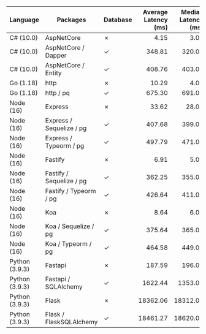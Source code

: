 | Language | Packages | Database | Average Latency (ms) | Median Latency (ms) | Average Requests/s | Median Requests/s |Success Rate |
|----------|-----------------|----------|------------:|------------:|-------------:| -----------:| -------------:|
| C# (10.0) | AspNetCore | ✗ | 4.15 | 3.00 | 106628.80 | 107007.00 | 100.00% | 
| C# (10.0) | AspNetCore / Dapper | ✓ | 348.81 | 320.00 | 1426.00 | 1444.00 | 100.00% | 
| C# (10.0) | AspNetCore / Entity | ✓ | 408.76 | 403.00 | 1215.35 | 1212.00 | 100.00% | 
| Go (1.18) | http | ✗ | 10.29 | 4.00 | 46415.20 | 46367.00 | 100.00% | 
| Go (1.18) | http / pq | ✓ | 675.30 | 691.00 | 734.40 | 736.00 | 100.00% | 
| Node (16) | Express | ✗ | 33.62 | 28.00 | 14646.00 | 14807.00 | 100.00% | 
| Node (16) | Express / Sequelize / pg | ✓ | 407.68 | 399.00 | 1218.23 | 1214.00 | 100.00% | 
| Node (16) | Express / Typeorm / pg | ✓ | 497.79 | 471.00 | 997.93 | 1025.00 | 100.00% | 
| Node (16) | Fastify | ✗ | 6.91 | 5.00 | 67334.40 | 67711.00 | 100.00% | 
| Node (16) | Fastify / Sequelize / pg | ✓ | 362.25 | 355.00 | 1372.78 | 1388.00 | 100.00% | 
| Node (16) | Fastify / Typeorm / pg | ✓ | 426.64 | 411.00 | 1164.41 | 1188.00 | 100.00% | 
| Node (16) | Koa | ✗ | 8.64 | 6.00 | 54621.60 | 55007.00 | 100.00% | 
| Node (16) | Koa / Sequelize / pg | ✓ | 375.64 | 365.00 | 1323.88 | 1363.00 | 100.00% | 
| Node (16) | Koa / Typeorm / pg | ✓ | 464.58 | 449.00 | 1068.30 | 1077.00 | 100.00% | 
| Python (3.9.3) | Fastapi | ✗ | 187.59 | 196.00 | 2652.10 | 2641.00 | 100.00% | 
| Python (3.9.3) | Fastapi / SQLAlchemy | ✓ | 1622.44 | 1353.00 | 298.83 | 295.00 | 100.00% | 
| Python (3.9.3) | Flask | ✗ | 18362.06 | 18312.00 | 2924.45 | 2953.00 | 100.00% | 
| Python (3.9.3) | Flask / FlaskSQLAlchemy | ✓ | 18461.27 | 18620.00 | 342.63 | 351.00 | 100.00% | 

